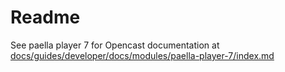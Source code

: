 # Readme

See paella player 7 for Opencast documentation at [docs/guides/developer/docs/modules/paella-player-7/index.md](../../docs/guides/developer/docs/modules/paella-player-7/index.md)